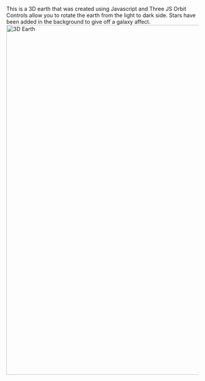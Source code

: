 This is a 3D earth that was created using Javascript and Three JS
Orbit Controls allow you to rotate the earth from the light to dark side.
Stars have been added in the background to give off a galaxy affect.
<img width="918" alt="3D Earth" src="https://github.com/user-attachments/assets/506a2f32-b812-4fdf-a8ef-5979ff2ad962" />
